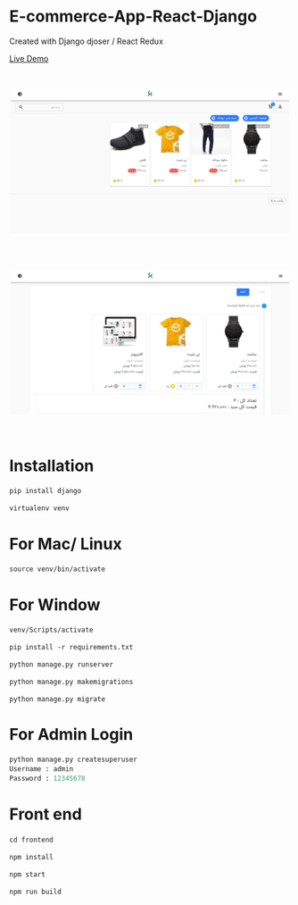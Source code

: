 # E-commerce-App-React-Django

Created with Django djoser / React Redux

[Live Demo](https://saeed70.pythonanywhere.com/)

<br/>
<p align="center">
<img src="./Screenshot1.png" width="500" alt="E-commerce-App-React-Django">
</p>
<br/>
<br/>
<p align="center">
<img src="./Screenshot2.png" width="500" alt="E-commerce-App-React-Django">
</p>
<br/>

# Installation

`pip install django`

`virtualenv venv`

# For Mac/ Linux

`source venv/bin/activate`

# For Window

`venv/Scripts/activate`

`pip install -r requirements.txt`

`python manage.py runserver`

`python manage.py makemigrations`

`python manage.py migrate`

# For Admin Login

```python
python manage.py createsuperuser
Username : admin
Password : 12345678
```

# Front end

`cd frontend`

`npm install`

`npm start`

`npm run build`
